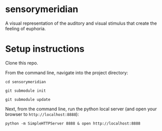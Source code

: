 # sensorymeridian
A visual representation of the auditory and visual stimulus that create the feeling of euphoria. 


# Setup instructions
Clone this repo.

From the command line, navigate into the project directory:

`cd sensorymeridian`

`git submodule init`

`git submodule update`

Next, from the command line, run the python local server (and open your browser to `http://localhost:8888`):

`python -m SimpleHTTPServer 8888 & open http://localhost:8888`
